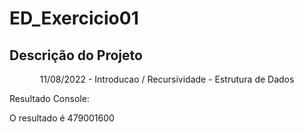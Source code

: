 # ED_Exercicio01

## Descrição do Projeto
<p align="center">11/08/2022 - Introducao / Recursividade - Estrutura de Dados</p>

Resultado Console:

O resultado é 479001600
